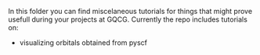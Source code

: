 In this folder you can find miscelaneous tutorials for things that might prove usefull during your projects at GQCG. Currently the repo includes tutorials on:

- visualizing orbitals obtained from pyscf